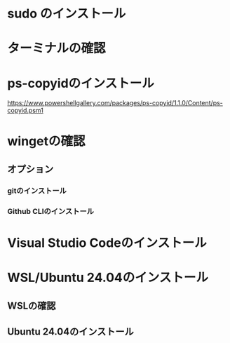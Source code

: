 # sudo のインストール

# ターミナルの確認

# ps-copyidのインストール

https://www.powershellgallery.com/packages/ps-copyid/1.1.0/Content/ps-copyid.psm1

# wingetの確認

## オプション

### gitのインストール

### Github CLIのインストール

# Visual Studio Codeのインストール


# WSL/Ubuntu 24.04のインストール

## WSLの確認

## Ubuntu 24.04のインストール
